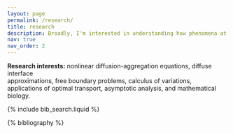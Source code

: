 ```yaml
---
layout: page
permalink: /research/
title: research
description: Broadly, I'm interested in understanding how phenomena at \"smaller scales\" manifest at \"larger scales\" in a variety of contexts, or (dually) I like problems of attempting to identify \"smaller scale\" behaviors that yield a given \"larger scale\" phenomena. My dissertation has focused on the well-posedness and large population limits of Keller-Segel-type systems with nonlinear diffusion, and (under suitable conditions) the latter can be seen as sharp interface limits of some curvature-driven flows.                                                                      
nav: true
nav_order: 2
---
```


**Research interests:** nonlinear diffusion-aggregation equations, diffuse interface              
approximations, free boundary problems, calculus of variations, applications of optimal transport,
asymptotic analysis, and mathematical biology.

<!-- _pages/research.md -->

<!-- Bibsearch Feature -->

{% include bib_search.liquid %}

<div class="publications">

{% bibliography %}

</div>
